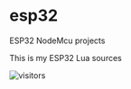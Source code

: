 # esp32
ESP32 NodeMcu projects

This is my ESP32 Lua sources

![visitors](https://visitor-badge.glitch.me/badge?page_id=VladimirBakum.esp32)
